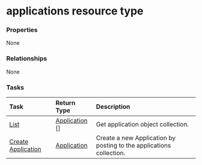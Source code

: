 # applications resource type



### Properties
None

### Relationships
None


### Tasks

| Task		   | Return Type	|Description|
|:---------------|:--------|:----------|
|[List](../api/application_list.md) | [Application](application.md) [] |Get application object collection. |
|[Create Application](../api/application_post_applications.md) |[Application](application.md)| Create a new Application by posting to the applications collection.|

<!-- uuid: e7a8c6df-5cb7-4f02-b7ad-1f54a1fbd88f
2015-10-16 16:12:40 UTC -->
<!-- {
  "type": "#page.annotation",
  "description": "applications resource",
  "keywords": "",
  "section": "documentation",
  "tocPath": ""
}-->